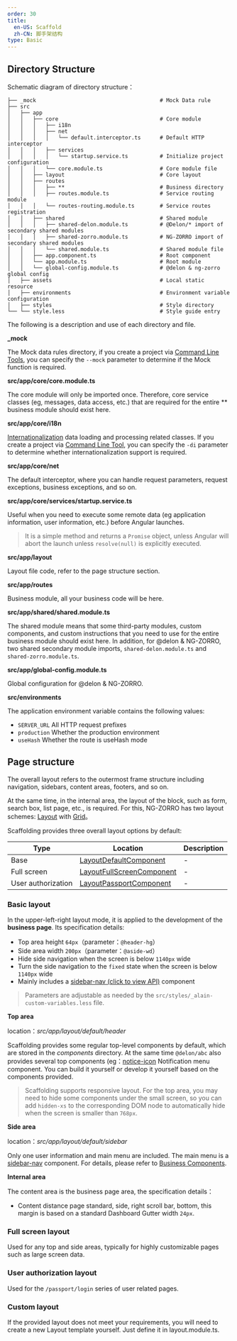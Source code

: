 ```yaml
---
order: 30
title:
  en-US: Scaffold
  zh-CN: 脚手架结构
type: Basic
---
```


## Directory Structure

Schematic diagram of directory structure：

```
├── _mock                                       # Mock Data rule
├── src
│   ├── app
│   │   ├── core                                # Core module
│   │   │   ├── i18n
│   │   │   ├── net
│   │   │   │   └── default.interceptor.ts      # Default HTTP interceptor
│   │   │   ├── services
│   │   │   │   └── startup.service.ts          # Initialize project configuration
│   │   │   └── core.module.ts                  # Core module file
│   │   ├── layout                              # Core layout
│   │   ├── routes
│   │   │   ├── **                              # Business directory
│   │   │   ├── routes.module.ts                # Service routing module
│   │   │   └── routes-routing.module.ts        # Service routes registration
│   │   ├── shared                              # Shared module
│   │   │   ├── shared-delon.module.ts          # @Delon/* import of secondary shared modules
│   │   │   ├── shared-zorro.module.ts          # NG-ZORRO import of secondary shared modules
│   │   │   └── shared.module.ts                # Shared module file
│   │   ├── app.component.ts                    # Root component
│   │   └── app.module.ts                       # Root module
│   │   └── global-config.module.ts             # @delon & ng-zorro global config
│   ├── assets                                  # Local static resource
│   ├── environments                            # Environment variable configuration
│   ├── styles                                  # Style directory
└── └── style.less                              # Style guide entry
```

The following is a description and use of each directory and file.

**_mock**

The Mock data rules directory, if you create a project via [Command Line Tools](/cli), you can specify the `--mock` parameter to determine if the Mock function is required.

**src/app/core/core.module.ts**

The core module will only be imported once. Therefore, core service classes (eg, messages, data access, etc.) that are required for the entire ** business module should exist here.

**src/app/core/i18n**

[Internationalization](/docs/i18n) data loading and processing related classes. If you create a project via [Command Line Tool](/cli), you can specify the `-di` parameter to determine whether internationalization support is required.

**src/app/core/net**

The default interceptor, where you can handle request parameters, request exceptions, business exceptions, and so on.

**src/app/core/services/startup.service.ts**

Useful when you need to execute some remote data (eg application information, user information, etc.) before Angular launches.

> It is a simple method and returns a `Promise` object, unless Angular will abort the launch unless `resolve(null)` is explicitly executed.

**src/app/layout**

Layout file code, refer to the page structure section.

**src/app/routes**

Business module, all your business code will be here.

**src/app/shared/shared.module.ts**

The shared module means that some third-party modules, custom components, and custom instructions that you need to use for the entire business module should exist here. In addition, for @delon & NG-ZORRO, two shared secondary module imports, `shared-delon.module.ts` and` shared-zorro.module.ts`.

**src/app/global-config.module.ts**

Global configuration for @delon & NG-ZORRO.

**src/environments**

The application environment variable contains the following values:

- `SERVER_URL` All HTTP request prefixes
- `production` Whether the production environment
- `useHash` Whether the route is useHash mode

## Page structure

The overall layout refers to the outermost frame structure including navigation, sidebars, content areas, footers, and so on.

At the same time, in the internal area, the layout of the block, such as form, search box, list page, etc., is required. For this, NG-ZORRO has two layout schemes:
[Layout](https://ng.ant.design/#/components/layout) with [Grid](https://ng.ant.design/#/components/grid)。

Scaffolding provides three overall layout options by default:

| Type | Location | Description |
| ---- | -------- | ----------- |
| Base | [LayoutDefaultComponent](https://github.com/ng-alain/ng-alain/tree/master/src/app/layout/default) | - |
| Full screen | [LayoutFullScreenComponent](https://github.com/ng-alain/ng-alain/blob/master/src/app/layout/fullscreen) | - |
| User authorization | [LayoutPassportComponent](https://github.com/ng-alain/ng-alain/blob/master/src/app/layout/passport) | - |

### Basic layout

In the upper-left-right layout mode, it is applied to the development of the **business page**. Its specification details:

+ Top area height `64px`（parameter：`@header-hg`）
+ Side area width `200px`（parameter：`@aside-wd`）
+ Hide side navigation when the screen is below `1140px` wide
+ Turn the side navigation to the `fixed` state when the screen is below `1140px` wide
+ Mainly includes a [sidebar-nav (click to view API)](/components/sidebar-nav) component

> Parameters are adjustable as needed by the `src/styles/_alain-custom-variables.less` file.

**Top area**

location：*src/app/layout/default/header*

Scaffolding provides some regular top-level components by default, which are stored in the *components* directory. At the same time `@delon/abc` also provides several top components (eg：[notice-icon](/components/notice-icon) Notification menu component. You can build it yourself or develop it yourself based on the components provided.

> Scaffolding supports responsive layout. For the top area, you may need to hide some components under the small screen, so you can add `hidden-xs` to the corresponding DOM node to automatically hide when the screen is smaller than `768px`.

**Side area**

location：*src/app/layout/default/sidebar*

Only one user information and main menu are included. The main menu is a [sidebar-nav](/components/sidebar-nav) component. For details, please refer to [Business Components](/components/sidebar-nav).

**Internal area**

The content area is the business page area, the specification details：

+ Content distance page standard, side, right scroll bar, bottom, this margin is based on a standard Dashboard Gutter width `24px`.

### Full screen layout

Used for any top and side areas, typically for highly customizable pages such as large screen data.

### User authorization layout

Used for the `/passport/login` series of user related pages.

### Custom layout

If the provided layout does not meet your requirements, you will need to create a new Layout template yourself. Just define it in layout.module.ts.
